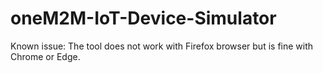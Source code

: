 # oneM2M-IoT-Device-Simulator

Known issue: The tool does not work with Firefox browser but is fine with Chrome or Edge.